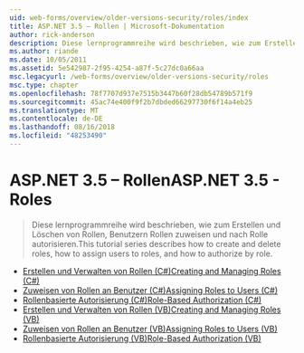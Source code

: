 ```yaml
---
uid: web-forms/overview/older-versions-security/roles/index
title: ASP.NET 3.5 – Rollen | Microsoft-Dokumentation
author: rick-anderson
description: Diese lernprogrammreihe wird beschrieben, wie zum Erstellen und Löschen von Rollen, Benutzern Rollen zuweisen und nach Rolle autorisieren.
ms.author: riande
ms.date: 10/05/2011
ms.assetid: 5e542987-2f95-4254-a87f-5c27dc0a66aa
msc.legacyurl: /web-forms/overview/older-versions-security/roles
msc.type: chapter
ms.openlocfilehash: 78f7707d937e7515b3447b60f28db54789b571f9
ms.sourcegitcommit: 45ac74e400f9f2b7dbded66297730f6f14a4eb25
ms.translationtype: MT
ms.contentlocale: de-DE
ms.lasthandoff: 08/16/2018
ms.locfileid: "48253490"
---
```

<a name="aspnet-35---roles"></a><span data-ttu-id="5185b-103">ASP.NET 3.5 – Rollen</span><span class="sxs-lookup"><span data-stu-id="5185b-103">ASP.NET 3.5 - Roles</span></span>
====================
> <span data-ttu-id="5185b-104">Diese lernprogrammreihe wird beschrieben, wie zum Erstellen und Löschen von Rollen, Benutzern Rollen zuweisen und nach Rolle autorisieren.</span><span class="sxs-lookup"><span data-stu-id="5185b-104">This tutorial series describes how to create and delete roles, how to assign users to roles, and how to authorize by role.</span></span>


- [<span data-ttu-id="5185b-105">Erstellen und Verwalten von Rollen (C#)</span><span class="sxs-lookup"><span data-stu-id="5185b-105">Creating and Managing Roles (C#)</span></span>](creating-and-managing-roles-cs.md)
- [<span data-ttu-id="5185b-106">Zuweisen von Rollen an Benutzer (C#)</span><span class="sxs-lookup"><span data-stu-id="5185b-106">Assigning Roles to Users (C#)</span></span>](assigning-roles-to-users-cs.md)
- [<span data-ttu-id="5185b-107">Rollenbasierte Autorisierung (C#)</span><span class="sxs-lookup"><span data-stu-id="5185b-107">Role-Based Authorization (C#)</span></span>](role-based-authorization-cs.md)
- [<span data-ttu-id="5185b-108">Erstellen und Verwalten von Rollen (VB)</span><span class="sxs-lookup"><span data-stu-id="5185b-108">Creating and Managing Roles (VB)</span></span>](creating-and-managing-roles-vb.md)
- [<span data-ttu-id="5185b-109">Zuweisen von Rollen an Benutzer (VB)</span><span class="sxs-lookup"><span data-stu-id="5185b-109">Assigning Roles to Users (VB)</span></span>](assigning-roles-to-users-vb.md)
- [<span data-ttu-id="5185b-110">Rollenbasierte Autorisierung (VB)</span><span class="sxs-lookup"><span data-stu-id="5185b-110">Role-Based Authorization (VB)</span></span>](role-based-authorization-vb.md)
